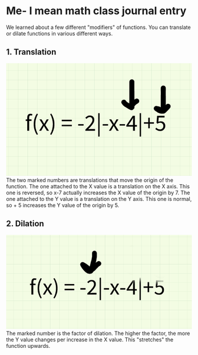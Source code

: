 # Me- I mean math class journal entry

We learned about a few different "modifiers" of functions.
You can translate or dilate functions in various different ways.

## 1. Translation

![Translations](../../images/Translation.png)
The two marked numbers are translations that move the origin of the function. 
The one attached to the X value is a translation on the X axis. 
This one is reversed, so x-7 actually increases the X value of the origin by 7.
The one attached to the Y value is a translation on the Y axis.
This one is normal, so + 5 increases the Y value of the origin by 5.

## 2. Dilation

![Dilation](../../images/Dilation.png)
The marked number is the factor of dilation. The higher the factor, the more the Y value changes per increase in the X value.
This "stretches" the function upwards.
